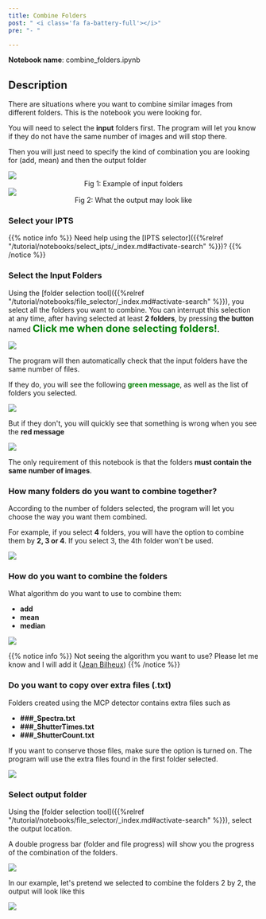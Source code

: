 ```yaml
---
title: Combine Folders
post: " <i class='fa fa-battery-full'></i>"
pre: "- "

---
```


**Notebook name**: combine_folders.ipynb

## Description

There are situations where you want to combine similar images from different folders. This
is the notebook you were looking for. 

You will need to select the **input** folders first. The program will let you know if 
they do not have the same number of images and will stop there. 

Then you will just need to specify the kind of combination you are looking for (add, mean) and
then the output folder

<img src='/tutorial/notebooks/combine_folders/images/example_combination.png' />
<center>Fig 1: Example of input folders</center>

<img src='/tutorial/notebooks/combine_folders/images/output_folders.png' />
<center>Fig 2: What the output may look like</center>

### Select your IPTS

{{% notice info %}}
Need help using the [IPTS selector]({{%relref "/tutorial/notebooks/select_ipts/_index.md#activate-search" %}})?
{{% /notice %}}

### Select the Input Folders

Using the [folder selection tool]({{%relref "/tutorial/notebooks/file_selector/_index.md#activate-search" %}}), you
select all the folders you want to combine. You can interrupt this selection at any time, after having selected at 
least **2 folders**, by pressing **the  button** named 
**<html><span style="font-size: 20px; color:green">Click me when done selecting folders!</span></html>.**

<img src='/tutorial/notebooks/combine_folders/images/select_folders.gif' />

The program will then automatically check that the input folders have the same number of files. 

If they do, you will see the following **<html><span style="color:green">green message</span></html>**, as well
as the list of folders you selected.

<img src='/tutorial/notebooks/combine_folders/images/same_number_of_files.png' />

But if they don't, you will quickly see that something is wrong when
you see the **red message**

<img src='/tutorial/notebooks/combine_folders/images/not_same_number_of_files_new_message.png' />

The only requirement of this notebook is that the folders **must contain the same number of images**.

### How many folders do you want to combine together?

According to the number of folders selected, the program will let you choose the way you want them combined.

For example, if you select **4** folders, you will have the option to combine them by **2, 3 or 4**. If you select 3,
the 4th folder won't be used.

<img src='/tutorial/notebooks/combine_folders/images/how_to_combine.png' />

### How do you want to combine the folders

What algorithm do you want to use to combine them:
 
 * **add**
 * **mean**
 * **median**

<img src='/tutorial/notebooks/combine_folders/images/combine_3algorithms.png' />

{{% notice info %}}
Not seeing the algorithm you want to use? Please let me know and I will add it (<a href="/en/credits#jean_bilheux">Jean Bilheux</a>)
{{% /notice %}}

### Do you want to copy over extra files (.txt)

Folders created using the MCP detector contains extra files such as 
 
 * **###_Spectra.txt**
 * **###_ShutterTimes.txt** 
 * **###_ShutterCount.txt**
 
 If you want to conserve those files, make sure the option is turned on. The program will use 
the extra files found in the first folder selected.

<img src='/tutorial/notebooks/combine_folders/images/extra_files.png' />

### Select output folder

Using the [folder selection tool]({{%relref "/tutorial/notebooks/file_selector/_index.md#activate-search" %}}), select 
the output location.

A double progress bar (folder and file progress) will show you the progress of the combination of the folders. 

<img src='/tutorial/notebooks/combine_folders/images/progress_bar.png' />

In our example, let's pretend we selected to combine the folders 2 by 2, the output will look like this

<img src='/tutorial/notebooks/combine_folders/images/output_folders.png' />

